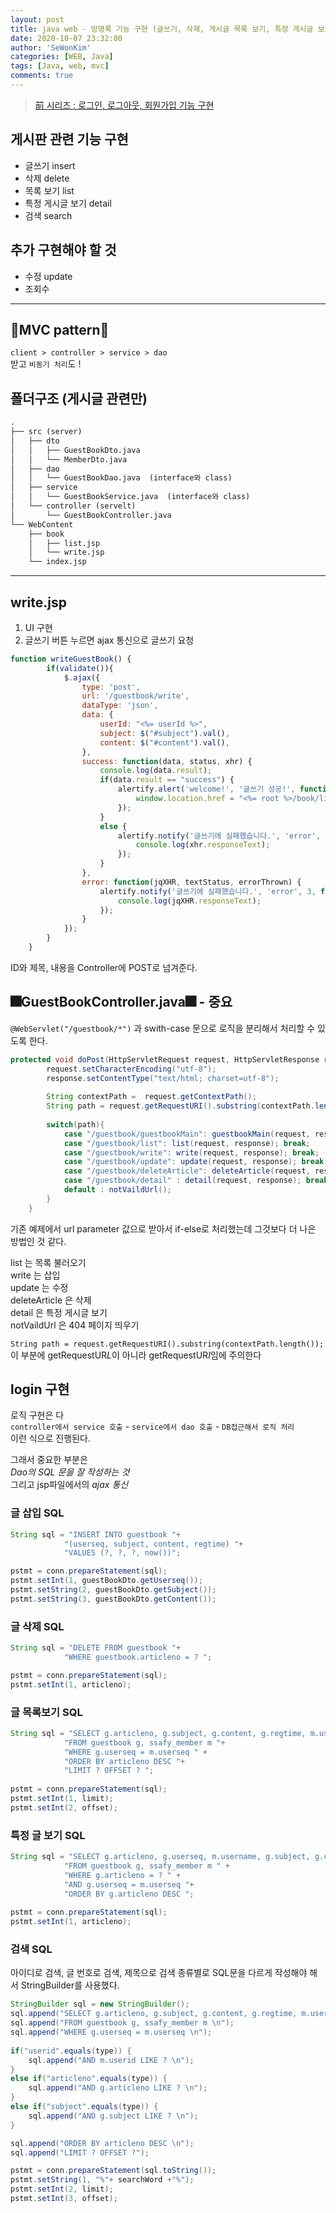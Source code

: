 ```yaml
---
layout: post
title: java web - 방명록 기능 구현 (글쓰기, 삭제, 게시글 목록 보기, 특정 게시글 보기, 검색 구현)
date: 2020-10-07 23:32:00
author: 'SeWonKim'
categories: [WEB, Java]
tags: [Java, web, mvc]
comments: true
---
```


> [前 시리즈 : 로그인, 로그아웃, 회원가입 기능 구현](https://sewonkimm.github.io/java/2020/10/06/guestbookMVC1.html)

## 게시판 관련 기능 구현

- 글쓰기 insert
- 삭제 delete
- 목록 보기 list
- 특정 게시글 보기 detail
- 검색 search

## 추가 구현해야 할 것

- 수정 update
- 조회수

---


## 🎇MVC pattern🎇

`client > controller > service > dao`     
받고 `비동기 처리`도 !


## 폴더구조 (게시글 관련만)
      
```markdown
.
├── src (server)
│   ├── dto
│   │   ├── GuestBookDto.java
│   │   └── MemberDto.java
│   ├── dao
│   │   └── GuestBookDao.java  (interface와 class)
│   ├── service
│   │   └── GuestBookService.java  (interface와 class)
│   └── controller (servelt)
│       └── GuestBookController.java 
└── WebContent   
    ├── book
    │   ├── list.jsp
    │   └── write.jsp
    └── index.jsp
```         
   
      

---
   
      
       
## write.jsp 

1. UI 구현
2. 글쓰기 버튼 누르면 ajax 통신으로 글쓰기 요청

```javascript
function writeGuestBook() {
		if(validate()){
			$.ajax({
				type: 'post',
				url: '/guestbook/write',
				dataType: 'json',
				data: {
					userId: "<%= userId %>",
					subject: $("#subject").val(),
					content: $("#content").val(),
				},
				success: function(data, status, xhr) {
					console.log(data.result);
					if(data.result == "success") {
						alertify.alert('welcome!', '글쓰기 성공!', function(){
							window.location.href = "<%= root %>/book/list.jsp";
						});
					}
					else {
						alertify.notify('글쓰기에 실패했습니다.', 'error', 3, function(){
							console.log(xhr.responseText);
						});
					}
				},
				error: function(jqXHR, textStatus, errorThrown) {
					alertify.notify('글쓰기에 실패했습니다.', 'error', 3, function(){
						console.log(jqXHR.responseText);
					});
				}
			});
		}
	}
```
ID와 제목, 내용을 Controller에 POST로 넘겨준다.
    
     
      
       
         
          
## 🎆GuestBookController.java🎆 - 중요

`@WebServlet("/guestbook/*")` 과 swith-case 문으로 로직을 분리해서 처리할 수 있도록 한다.

```java
protected void doPost(HttpServletRequest request, HttpServletResponse response) throws ServletException, IOException {
		request.setCharacterEncoding("utf-8");
		response.setContentType("text/html; charset=utf-8");
		
		String contextPath =  request.getContextPath();
		String path = request.getRequestURI().substring(contextPath.length());
		
		switch(path){
			case "/guestbook/guestbookMain": guestbookMain(request, response); break;
			case "/guestbook/list": list(request, response); break;
			case "/guestbook/write": write(request, response); break;
			case "/guestbook/update": update(request, response); break;
			case "/guestbook/deleteArticle": deleteArticle(request, response); break;
			case "/guestbook/detail" : detail(request, response); break;
			default : notVaildUrl();
		}
	}
```
기존 예제에서 url parameter 값으로 받아서 if-else로 처리했는데 그것보다 더 나은 방법인 것 같다.


list 는 목록 불러오기       
write 는 삽입    
update 는 수정    
deleteArticle 은 삭제    
detail 은 특정 게시글 보기   
notVaildUrl 은 404 페이지 띄우기    

`String path = request.getRequestURI().substring(contextPath.length());` 이 부분에 getRequestUR*L*이 아니라 getRequestUR*I*임에 주의한다

   
      
         
          
## login 구현

로직 구현은 다      
`controller에서 service 호출` - `service에서 dao 호출` - `DB접근해서 로직 처리`    
이런 식으로 진행된다.

그래서 중요한 부분은     
*Dao의 SQL 문을 잘 작성하는 것*     
그리고 jsp파일에서의 *ajax 통신*


### 글 삽입 SQL

``` java
String sql = "INSERT INTO guestbook "+
			"(userseq, subject, content, regtime) "+
			"VALUES (?, ?, ?, now())";

pstmt = conn.prepareStatement(sql);
pstmt.setInt(1, guestBookDto.getUserseq());
pstmt.setString(2, guestBookDto.getSubject());
pstmt.setString(3, guestBookDto.getContent());
```

            
### 글 삭제 SQL

``` java
String sql = "DELETE FROM guestbook "+
			"WHERE guestbook.articleno = ? ";

pstmt = conn.prepareStatement(sql);
pstmt.setInt(1, articleno);
```


### 글 목록보기 SQL

``` java
String sql = "SELECT g.articleno, g.subject, g.content, g.regtime, m.username "+
			"FROM guestbook g, ssafy_member m "+
			"WHERE g.userseq = m.userseq " +
			"ORDER BY articleno DESC "+
			"LIMIT ? OFFSET ? ";
			
pstmt = conn.prepareStatement(sql);
pstmt.setInt(1, limit);
pstmt.setInt(2, offset);
```

### 특정 글 보기 SQL

``` java
String sql = "SELECT g.articleno, g.userseq, m.username, g.subject, g.content, g.regtime "+
			"FROM guestbook g, ssafy_member m " +
			"WHERE g.articleno = ? " + 
			"AND g.userseq = m.userseq "+
			"ORDER BY g.articleno DESC ";
        
pstmt = conn.prepareStatement(sql);
pstmt.setInt(1, articleno);
```


### 검색 SQL

아이디로 검색, 글 번호로 검색, 제목으로 검색 종류별로 SQL문을 다르게 작성해야 해서 StringBuilder를 사용했다.

``` java
StringBuilder sql = new StringBuilder();
sql.append("SELECT g.articleno, g.subject, g.content, g.regtime, m.username \n");
sql.append("FROM guestbook g, ssafy_member m \n");
sql.append("WHERE g.userseq = m.userseq \n");
			
if("userid".equals(type)) {
	sql.append("AND m.userid LIKE ? \n");
}
else if("articleno".equals(type)) {
	sql.append("AND g.articleno LIKE ? \n");
}
else if("subject".equals(type)) {
	sql.append("AND g.subject LIKE ? \n");
}

sql.append("ORDER BY articleno DESC \n");
sql.append("LIMIT ? OFFSET ?");

pstmt = conn.prepareStatement(sql.toString());
pstmt.setString(1, "%"+ searchWord +"%");
pstmt.setInt(2, limit);
pstmt.setInt(3, offset);
```
